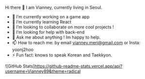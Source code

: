 Hi there 👋 I am Vianney, currently living in Seoul.

- 🔭 I’m currently working on a game app
- 🌱 I’m currently learning React
- 👯 I’m looking to collaborate on more cool projects !
- 🤔 I’m looking for help with back-end
- 💬 Ask me about anything ! Im happy to help.
- 📫 How to reach me: by email vianney.meri@gmail.com or Insta: yoonj2hoo
- ⚡ Fun fact: knows to speak Korean and Taekkyon.
 
![GitHub Stats]https://github-readme-stats.vercel.app/api?username=Vianney89&theme=radical
